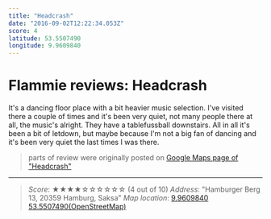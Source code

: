 ```yaml
---
title: "Headcrash"
date: "2016-09-02T12:22:34.053Z"
score: 4
latitude: 53.5507490
longitude: 9.9609840
---
```

# Flammie reviews: Headcrash

It's a dancing floor place with a bit heavier music selection. I've
visited there a couple of times and it's been very quiet, not many
people there at all, the music's alright. They have a tablefussball
downstairs. All in all it's been a bit of letdown, but maybe because
I'm not a big fan of dancing and it's been very quiet the last times I
was there.

> parts of review were originally posted on [Google Maps page of
  "Headcrash"](https://www.google.com/maps/place//data=!4m2!3m1!1s0x0:0xc40c050f7b304309)
---
> *Score*: ★★★★☆☆☆☆☆☆ (4 out of 10)
> *Address*: "Hamburger Berg 13, 20359 Hamburg, Saksa"
> *Map location*: [9.9609840 53.5507490(OpenStreetMap)](https://www.openstreetmap.org/?mlat=53.5507490&mlon=9.9609840&zoom=12)
